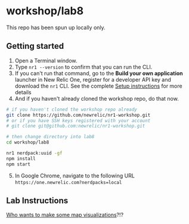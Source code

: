 # workshop/lab8

This repo has been spun up locally only.

## Getting started

1. Open a Terminal window.
2. Type `nr1 --version` to confirm that you can run the CLI.
3. If you can't run that command, go to the **Build your own application** launcher in New Relic One, register for a developer API key and download the `nr1` CLI. See the complete [Setup instructions](../SETUP.md) for more details
4. And if you haven't already cloned the workshop repo, do that now.

```bash
# if you haven't cloned the workshop repo already
git clone https://github.com/newrelic/nr1-workshop.git
# or if you have SSH keys registered with your account
# git clone git@github.com:newrelic/nr1-workshop.git

# then change directory into lab8
cd workshop/lab8

nr1 nerdpack:uuid -gf
npm install
npm start
```

5. In Google Chrome, navigate to the following URL `https://one.newrelic.com?nerdpacks=local`


## Lab Instructions

[Who wants to make some map visualizations](INSTRUCTIONS.md)?!?
